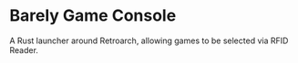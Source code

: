 # Barely Game Console

A Rust launcher around Retroarch, allowing games to be selected via RFID Reader.
